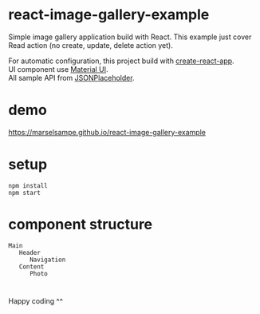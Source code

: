 # react-image-gallery-example
Simple image gallery application build with React. This example just cover Read action (no create, update, delete action yet).

For automatic configuration, this project build with [create-react-app](https://github.com/facebookincubator/create-react-app).<br/>
UI component use [Material UI](https://github.com/callemall/material-ui).<br/>
All sample API from [JSONPlaceholder](https://jsonplaceholder.typicode.com/).

# demo
https://marselsampe.github.io/react-image-gallery-example

# setup
  ```
  npm install
  npm start
  ```

# component structure
  ```
  Main 
     Header
        Navigation
     Content
        Photo
  ```

#

Happy coding ^^
